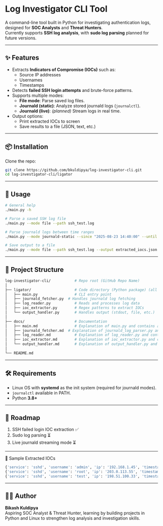 # Log Investigator CLI Tool

A command-line tool built in Python for investigating authentication logs, designed for **SOC Analysts** and **Threat Hunters**.  
Currently supports **SSH log analysis**, with **sudo log parsing** planned for future versions.

---

## ✨ Features
- Extracts **Indicators of Compromise (IOCs)** such as:
  - Source IP addresses
  - Usernames
  - Timestamps
- Detects **failed SSH login attempts** and brute-force patterns.
- Supports multiple modes:
  - **File mode**: Parse saved log files.
  - **Journald (static)**: Analyze stored journald logs (`journalctl`).
  - **Journald (live)**: *(planned)* Stream logs in real time.
- Output options:
  - Print extracted IOCs to screen
  - Save results to a file (JSON, text, etc.)

---

## 📦 Installation
Clone the repo:
```bash
git clone https://github.com/bkuldipya/log-investigator-cli.git
cd log-investigator-cli/ligator
```

---

## 🚀 Usage

```bash
# General help
./main.py -h

# Parse a saved SSH log file
./main.py --mode file --path ssh_test.log

# Parse journald logs between time ranges
./main.py --mode journald-static --since "2025-08-23 14:40:00" --until "2025-08-23 15:00:00"

# Save output to a file
./main.py --mode file --path ssh_test.log --output extracted_iocs.json
```

---

## 📂 Project Structure  

```bash
log-investigator-cli/           # Repo root (GitHub Repo Name)
│
├── ligator/                    # Code directory (Python package) (all source code)
│   ├── main.py                 # CLI entry point 
│   ├── journald_fetcher.py  # Handles journald log fetching
│   ├── log_reader.py           # Reads and processes log data
│   ├── ioc_extractor.py        # Regex patterns to extract IOCs
│   └── output_handler.py       # Handles output (stdout, file, etc.)
│
├── docs/                       # Documentation
│   ├── main.md                 # Explanation of main.py and contains actual comments 
│   ├── journald_fetcher.md  # Explanation of journald_log_parser.py and contains actual comments
│   ├── log_reader.md           # Explanation of log_reader.py and contains actual comments
│   ├── ioc_extractor.md        # Explanation of ioc_extractor.py and contains actual comments
│   └── output_handler.md       # Explanation of output_handler.py and contains actual comments
│
└── README.md


```

---

## 🛠️ Requirements

- Linux OS with **systemd** as the init system (required for journald modes).
- `journalctl` available in PATH.
- Python **3.8+**

---

## 🔮 Roadmap
1. SSH failed login IOC extraction ✅ 
2. Sudo log parsing ⏳
3. Live journald streaming mode ⏳

---
 
 📌 Sample Extracted IOCs
 ```bash
{'service': 'sshd', 'username': 'admin', 'ip': '192.168.1.45', 'timestamp': 'Aug 23 14:42:11'}
{'service': 'sshd', 'username': 'root', 'ip': '203.0.113.55', 'timestamp': 'Aug 23 14:42:15'}
{'service': 'sshd', 'username': 'test', 'ip': '198.51.100.33', 'timestamp': 'Aug 23 14:42:25'}
```

---

## 👨‍💻 Author
**Bikash Kuldipya**  
Aspiring SOC Analyst & Threat Hunter, learning by building projects in Python and Linux to strengthen log analysis and investigation skills.


















